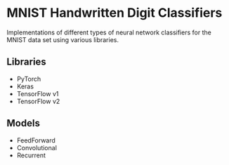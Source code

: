 # MNIST Handwritten Digit Classifiers

Implementations of different types of neural network classifiers for the MNIST data set using various libraries. 

## Libraries
- PyTorch
- Keras
- TensorFlow v1
- TensorFlow v2

## Models
- FeedForward
- Convolutional
- Recurrent
